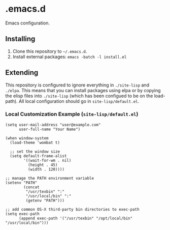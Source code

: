 # .emacs.d

Emacs configuration.


## Installing

1. Clone this repository to `~/.emacs.d`.
2. Install external packages: `emacs -batch -l install.el`


## Extending

This repository is configured to ignore everything in `./site-lisp` and
`./elpa`. This means that you can install packages using elpa or by copying the
elisp files into `./site-lisp` (which has been configued to be on the
load-path). All local configuration should go in `site-lisp/default.el`.


### Local Customization Example (`site-lisp/default.el`)

```elisp
(setq user-mail-address "user@example.com"
      user-full-name "Your Name")

(when window-system
  (load-theme 'wombat t)

  ;; set the window size
  (setq default-frame-alist
        '((wait-for-wm . nil)
          (height . 45)
          (width . 120))))

;; manage the PATH environment variable
(setenv "PATH"
        (concat
         "/usr/texbin" ":"
         "/usr/local/bin" ":"
         (getenv "PATH")))

;; add common OS-X third-party bin directories to exec-path
(setq exec-path
      (append exec-path '("/usr/texbin" "/opt/local/bin" "/usr/local/bin")))
```
